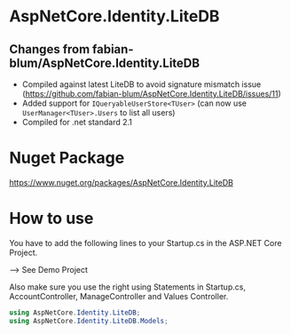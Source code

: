 # AspNetCore.Identity.LiteDB


## Changes from fabian-blum/AspNetCore.Identity.LiteDB
- Compiled against latest LiteDB to avoid signature mismatch issue (https://github.com/fabian-blum/AspNetCore.Identity.LiteDB/issues/11)
- Added support for ``IQueryableUserStore<TUser>`` (can now use `UserManager<TUser>.Users` to list all users)
- Compiled for .net standard 2.1

# Nuget Package
https://www.nuget.org/packages/AspNetCore.Identity.LiteDB

# How to use
You have to add the following lines to your Startup.cs in the ASP.NET Core Project.

--> See Demo Project

Also make sure you use the right using Statements in Startup.cs, AccountController, ManageController and Values Controller.

```C#
using AspNetCore.Identity.LiteDB;
using AspNetCore.Identity.LiteDB.Models;
```
